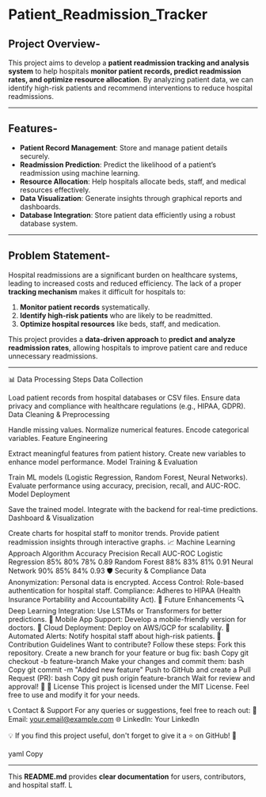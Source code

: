 # Patient_Readmission_Tracker 

## Project Overview-  
This project aims to develop a **patient readmission tracking and analysis system** to help hospitals **monitor patient records, predict readmission rates, and optimize resource allocation**. By analyzing patient data, we can identify high-risk patients and recommend interventions to reduce hospital readmissions.  

---

## Features-  
- **Patient Record Management**: Store and manage patient details securely.  
- **Readmission Prediction**: Predict the likelihood of a patient’s readmission using machine learning.  
- **Resource Allocation**: Help hospitals allocate beds, staff, and medical resources effectively.  
- **Data Visualization**: Generate insights through graphical reports and dashboards.  
- **Database Integration**: Store patient data efficiently using a robust database system.  

---

## Problem Statement-  
Hospital readmissions are a significant burden on healthcare systems, leading to increased costs and reduced efficiency. The lack of a proper **tracking mechanism** makes it difficult for hospitals to:  
1. **Monitor patient records** systematically.  
2. **Identify high-risk patients** who are likely to be readmitted.  
3. **Optimize hospital resources** like beds, staff, and medication.  

This project provides a **data-driven approach** to **predict and analyze readmission rates**, allowing hospitals to improve patient care and reduce unnecessary readmissions.  

---  


📊 Data Processing Steps
Data Collection

Load patient records from hospital databases or CSV files.
Ensure data privacy and compliance with healthcare regulations (e.g., HIPAA, GDPR).
Data Cleaning & Preprocessing

Handle missing values.
Normalize numerical features.
Encode categorical variables.
Feature Engineering

Extract meaningful features from patient history.
Create new variables to enhance model performance.
Model Training & Evaluation

Train ML models (Logistic Regression, Random Forest, Neural Networks).
Evaluate performance using accuracy, precision, recall, and AUC-ROC.
Model Deployment

Save the trained model.
Integrate with the backend for real-time predictions.
Dashboard & Visualization

Create charts for hospital staff to monitor trends.
Provide patient readmission insights through interactive graphs.
📈 Machine Learning Approach
Algorithm	Accuracy	Precision	Recall	AUC-ROC
Logistic Regression	85%	80%	78%	0.89
Random Forest	88%	83%	81%	0.91
Neural Network	90%	85%	84%	0.93
🛡️ Security & Compliance
Data Anonymization: Personal data is encrypted.
Access Control: Role-based authentication for hospital staff.
Compliance: Adheres to HIPAA (Health Insurance Portability and Accountability Act).
📌 Future Enhancements
🔍 Deep Learning Integration: Use LSTMs or Transformers for better predictions.
📱 Mobile App Support: Develop a mobile-friendly version for doctors.
📡 Cloud Deployment: Deploy on AWS/GCP for scalability.
🔔 Automated Alerts: Notify hospital staff about high-risk patients.
🤝 Contribution Guidelines
Want to contribute? Follow these steps:
Fork this repository.
Create a new branch for your feature or bug fix:
bash
Copy
git checkout -b feature-branch
Make your changes and commit them:
bash
Copy
git commit -m "Added new feature"
Push to GitHub and create a Pull Request (PR):
bash
Copy
git push origin feature-branch
Wait for review and approval! 🚀
📜 License
This project is licensed under the MIT License. Feel free to use and modify it for your needs.

📞 Contact & Support
For any queries or suggestions, feel free to reach out:
📧 Email: your.email@example.com
🌐 LinkedIn: Your LinkedIn

💡 If you find this project useful, don't forget to give it a ⭐ on GitHub! 🚀

yaml
Copy

---

This **README.md** provides **clear documentation** for users, contributors, and hospital staff. L
